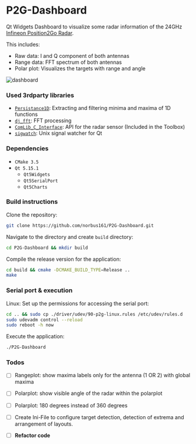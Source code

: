 # P2G-Dashboard

Qt Widgets Dashboard to visualize some radar information of the 24GHz [Infineon Position2Go Radar](https://www.infineon.com/cms/en/product/evaluation-boards/demo-position2go/?redirId=102975). 

This includes: 

- Raw data: I and Q component of both antennas
- Range data: FFT spectrum of both antennas
- Polar plot: Visualizes the targets with range and angle

![dashboard](https://github.com/norbus161/P2G-Dashboard/blob/main/doc/img/dashboard.JPG)

### Used 3rdparty libraries

- [`Persistance1D`](https://github.com/weinkauf/Persistence1D): Extracting and filtering minima and maxima of 1D functions
- [`dj_fft`](https://github.com/jdupuy/dj_fft): FFT processing
- [`ComLib_C_Interface`](https://www.infineon.com/cms/en/tools/landing/infineontoolbox.html?redirId=102781): API for the radar sensor (Included in the Toolbox)
- [`sigwatch`](https://github.com/sijk/qt-unix-signals): Unix signal watcher for Qt

### Dependencies

* `CMake 3.5`
* `Qt 5.15.1`
  * `Qt5Widgets`
  * `Qt5SerialPort`
  * `Qt5Charts`

### Build instructions 

Clone the repository:

```bash
git clone https://github.com/norbus161/P2G-Dashboard.git
```

Navigate to the directory and create `build` directory:

```bash
cd P2G-Dashboard && mkdir build
```

Compile the release version for the application:

```bash
cd build && cmake -DCMAKE_BUILD_TYPE=Release ..
make
```

### Serial port & execution

Linux: Set up the permissions for accessing the serial port:

```bash
cd .. && sudo cp ./driver/udev/90-p2g-linux.rules /etc/udev/rules.d
sudo udevadm control --reload
sudo reboot -h now
```

Execute the application:

```bash
./P2G-Dashboard
```



### Todos

- [ ] Rangeplot: show maxima labels only for the antenna (1 OR 2) with global maxima
- [ ] Polarplot: show visible angle of the radar within the polarplot
- [ ] Polarplot: 180 degrees instead of 360 degrees
- [ ] Create Ini-File to configure target detection, detection of extrema and arrangement of  layouts.
- [ ] **Refactor code**

